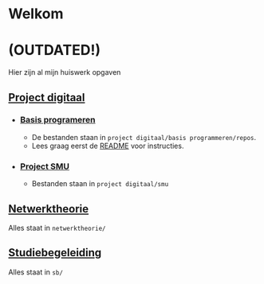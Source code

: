 # Welkom
# (OUTDATED!)
Hier zijn al mijn huiswerk opgaven

## [Project digitaal](https://github.com/FabianENL/school/tree/main/project%20digitaal)
  - ### [Basis programeren](https://github.com/FabianENL/school/tree/main/project%20digitaal/basis%20programmeren/repos)
    - De bestanden staan in `project digitaal/basis programmeren/repos`.
    - Lees graag eerst de [README](https://github.com/FabianENL/school/blob/main/project%20digitaal/basis%20programmeren/repos/README.md) voor instructies.

  - ### [Project SMU](https://github.com/FabianENL/school/tree/main/project%20digitaal/smu)
    - Bestanden staan in `project digitaal/smu`

## [Netwerktheorie](https://github.com/FabianENL/school/tree/main/netwerktheorie)
Alles staat in `netwerktheorie/`

## [Studiebegeleiding](https://github.com/FabianENL/school/tree/main/sb)
Alles staat in `sb/`
